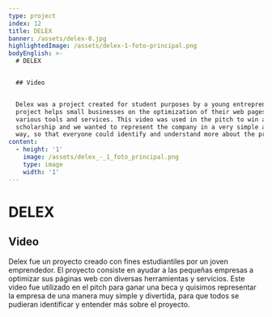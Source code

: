 ```yaml
---
type: project
index: 12
title: DELEX
banner: /assets/delex-0.jpg
highlightedImage: /assets/delex-1-foto-principal.png
bodyEnglish: >-
  # DELEX


  ## Video


  Delex was a project created for student purposes by a young entrepreneur. The
  project helps small businesses on the optimization of their web pages with
  various tools and services. This video was used in the pitch to win a
  scholarship and we wanted to represent the company in a very simple and funny
  way, so that everyone could identify and understand more about the project.
content:
  - height: '1'
    image: /assets/delex_-_1_foto_principal.png
    type: image
    width: '1'
---
```

# DELEX

## Video

Delex fue un proyecto creado con fines estudiantiles por un joven emprendedor. El proyecto consiste en ayudar a las pequeñas empresas a optimizar sus páginas web con diversas herramientas y servicios. Este video fue utilizado en el pitch para ganar una beca y quisimos representar la empresa de una manera muy simple y divertida, para que todos se pudieran identificar y entender más sobre el proyecto.
